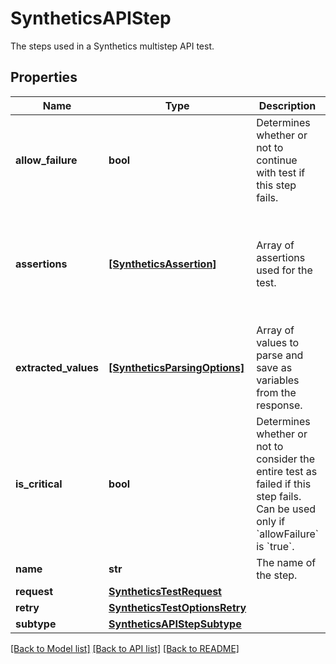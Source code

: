 # SyntheticsAPIStep

The steps used in a Synthetics multistep API test.

## Properties

| Name                 | Type                                                            | Description                                                                                                                                           | Notes                                                             |
| -------------------- | --------------------------------------------------------------- | ----------------------------------------------------------------------------------------------------------------------------------------------------- | ----------------------------------------------------------------- |
| **allow_failure**    | **bool**                                                        | Determines whether or not to continue with test if this step fails.                                                                                   | [optional]                                                        |
| **assertions**       | [**[SyntheticsAssertion]**](SyntheticsAssertion.md)             | Array of assertions used for the test.                                                                                                                | [optional] if omitted the server will use the default value of [] |
| **extracted_values** | [**[SyntheticsParsingOptions]**](SyntheticsParsingOptions.md)   | Array of values to parse and save as variables from the response.                                                                                     | [optional]                                                        |
| **is_critical**      | **bool**                                                        | Determines whether or not to consider the entire test as failed if this step fails. Can be used only if &#x60;allowFailure&#x60; is &#x60;true&#x60;. | [optional]                                                        |
| **name**             | **str**                                                         | The name of the step.                                                                                                                                 | [optional]                                                        |
| **request**          | [**SyntheticsTestRequest**](SyntheticsTestRequest.md)           |                                                                                                                                                       | [optional]                                                        |
| **retry**            | [**SyntheticsTestOptionsRetry**](SyntheticsTestOptionsRetry.md) |                                                                                                                                                       | [optional]                                                        |
| **subtype**          | [**SyntheticsAPIStepSubtype**](SyntheticsAPIStepSubtype.md)     |                                                                                                                                                       | [optional]                                                        |

[[Back to Model list]](README.md#documentation-for-models) [[Back to API list]](README.md#documentation-for-api-endpoints) [[Back to README]](README.md)
